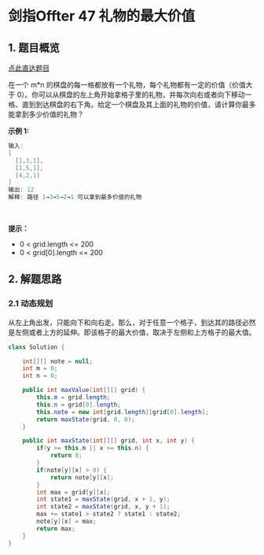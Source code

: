 # 剑指Offter 47 礼物的最大价值

## 1. 题目概览

[点此直达题目](https://leetcode.cn/problems/li-wu-de-zui-da-jie-zhi-lcof/)

在一个 m*n 的棋盘的每一格都放有一个礼物，每个礼物都有一定的价值（价值大于 0）。你可以从棋盘的左上角开始拿格子里的礼物，并每次向右或者向下移动一格、直到到达棋盘的右下角。给定一个棋盘及其上面的礼物的价值，请计算你最多能拿到多少价值的礼物？

**示例 1:**

```java
输入: 
[
  [1,3,1],
  [1,5,1],
  [4,2,1]
]
输出: 12
解释: 路径 1→3→5→2→1 可以拿到最多价值的礼物
```
 

**提示：**

* 0 < grid.length <= 200
* 0 < grid[0].length <= 200


## 2. 解题思路

### 2.1 动态规划

从左上角出发，只能向下和向右走。那么，对于任意一个格子，到达其的路径必然是左侧或者上方的延伸。即该格子的最大价值，取决于左侧和上方格子的最大值。

```java
class Solution {

    int[][] note = null;
    int m = 0;
    int n = 0;

    public int maxValue(int[][] grid) {
        this.m = grid.length;
        this.n = grid[0].length;
        this.note = new int[grid.length][grid[0].length];
        return maxState(grid, 0, 0);
    }

    public int maxState(int[][] grid, int x, int y) {
        if(y >= this.m || x >= this.n) {
            return 0;
        }
        if(note[y][x] > 0) {
            return note[y][x];
        }
        int max = grid[y][x];
        int state1 = maxState(grid, x + 1, y);
        int state2 = maxState(grid, x, y + 1);
        max += state1 > state2 ? state1 : state2;
        note[y][x] = max;
        return max;
    }
}
```
